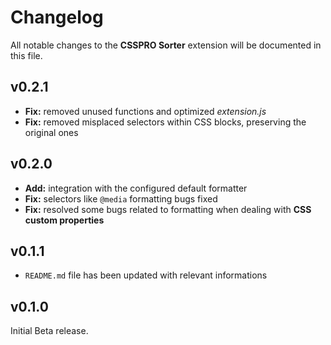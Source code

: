 # Changelog

All notable changes to the **CSSPRO Sorter** extension will be documented in this file.

## v0.2.1

- **Fix:** removed unused functions and optimized _extension.js_
- **Fix:** removed misplaced selectors within CSS blocks, preserving the original ones

## v0.2.0

- **Add:** integration with the configured default formatter
- **Fix:** selectors like `@media` formatting bugs fixed
- **Fix:** resolved some bugs related to formatting when dealing with **CSS custom properties**

## v0.1.1

- `README.md` file has been updated with relevant informations

## v0.1.0

Initial Beta release.
